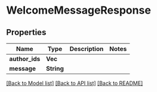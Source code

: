 # WelcomeMessageResponse

## Properties

Name | Type | Description | Notes
------------ | ------------- | ------------- | -------------
**author_ids** | **Vec<String>** |  | 
**message** | **String** |  | 

[[Back to Model list]](../README.md#documentation-for-models) [[Back to API list]](../README.md#documentation-for-api-endpoints) [[Back to README]](../README.md)


